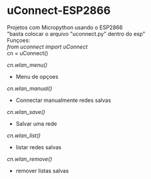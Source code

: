 # uConnect-ESP2866
Projetos com Micropython usando o ESP2866
<br>
"basta colocar o arquivo "uconnect.py" dentro do esp"
<br>
Funçoes:
<br>
*from uconnect import uConnect*
<br>
cn = uConnect()

*cn.wlan_menu()*
- Menu de opçoes

*cn.wlan_manual()*
 - Connectar manualmente redes salvas
 
*cn.wlan_save()*
- Salvar uma rede

*cn.wlan_list()*
- listar redes salvas

*cn.wlan_remove()*
- remover listas salvas
